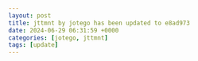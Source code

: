 ```yaml
---
layout: post
title: jttmnt by jotego has been updated to e8ad973
date: 2024-06-29 06:31:59 +0000
categories: [jotego, jttmnt]
tags: [update]
---
```


